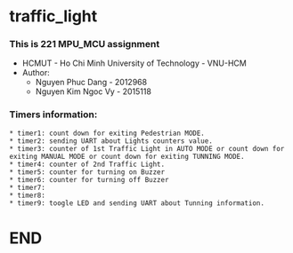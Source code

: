 # traffic_light
### This is 221 MPU_MCU assignment
  - HCMUT - Ho Chi Minh University of Technology - VNU-HCM
  - Author:
    * Nguyen Phuc Dang - 2012968
    * Nguyen Kim Ngoc Vy - 2015118
### Timers information: 
	* timer1: count down for exiting Pedestrian MODE.
	* timer2: sending UART about Lights counters value.
	* timer3: counter of 1st Traffic Light in AUTO MODE or count down for exiting MANUAL MODE or count down for exiting TUNNING MODE.
	* timer4: counter of 2nd Traffic Light.
	* timer5: counter for turning on Buzzer
	* timer6: counter for turning off Buzzer
	* timer7:
	* timer8:
	* timer9: toogle LED and sending UART about Tunning information. 


# END